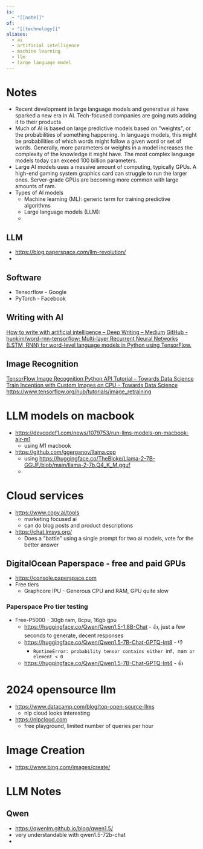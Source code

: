 ```yaml
---
is:
  - "[[note]]"
of:
  - "[[technology]]"
aliases:
  - ai
  - artificial intelligence
  - machine learning
  - llm
  - large language model
---
```

# Notes
- Recent development in large language models and generative ai have sparked a new era in AI. Tech-focused companies are going nuts adding it to their products
- Much of AI is based on large predictive models based on "weights", or the probabilities of something happening. In language models, this might be probabilities of which words might follow a given word or set of words. Generally, more parameters or weights in a model increases the complexity of the knowledge it might have. The most complex language models today can exceed 100 billion parameters.
- Large AI models uses a massive amount of computing, typically GPUs. A high-end gaming system graphics card can struggle to run the larger ones. Server-grade GPUs are becoming more common with large amounts of ram.
- Types of AI models
	- Machine learning (ML): generic term for training predictive algorithms
	- Large language models (LLM): 
	- 

## LLM
- https://blog.paperspace.com/llm-revolution/
- 

## Software
* Tensorflow - Google
* PyTorch - Facebook

## Writing with AI
[How to write with artificial intelligence – Deep Writing – Medium](https://medium.com/deep-writing/how-to-write-with-artificial-intelligence-45747ed073c)
[GitHub - hunkim/word-rnn-tensorflow: Multi-layer Recurrent Neural Networks (LSTM, RNN) for word-level language models in Python using TensorFlow.](https://github.com/hunkim/word-rnn-tensorflow)

## Image Recognition
[TensorFlow Image Recognition Python API Tutorial – Towards Data Science](https://towardsdatascience.com/tensorflow-image-recognition-python-api-e35f7d412a70)
[Train Inception with Custom Images on CPU – Towards Data Science](https://towardsdatascience.com/training-inception-with-tensorflow-on-custom-images-using-cpu-8ecd91595f26)
https://www.tensorflow.org/hub/tutorials/image_retraining

# LLM models on macbook
- https://devcodef1.com/news/1079753/run-llms-models-on-macbook-air-m1
	- using M1 macbook
- https://github.com/ggerganov/llama.cpp
	- using https://huggingface.co/TheBloke/Llama-2-7B-GGUF/blob/main/llama-2-7b.Q4_K_M.gguf
	- 
# Cloud services
- https://www.copy.ai/tools
	- marketing focused ai
	- can do blog posts and product descriptions
- https://chat.lmsys.org/
	- Does a "battle" using a single prompt for two ai models, vote for the better answer
## DigitalOcean Paperspace - free and paid GPUs
- https://console.paperspace.com
- Free tiers
	- Graphcore IPU - Generous CPU and RAM, GPU quite slow

### Paperspace Pro tier testing
- Free-P5000 - 30gb ram, 8cpu, 16gb gpu
	- https://huggingface.co/Qwen/Qwen1.5-1.8B-Chat - 👍, just a few seconds to generate, decent responses
	- https://huggingface.co/Qwen/Qwen1.5-7B-Chat-GPTQ-Int8 - 👎
		- `RuntimeError: probability tensor contains either `inf`, `nan` or element < 0`
	- https://huggingface.co/Qwen/Qwen1.5-7B-Chat-GPTQ-Int4  - 👍
# 2024 opensource llm
- https://www.datacamp.com/blog/top-open-source-llms
	- nlp cloud looks interesting
- https://nlpcloud.com
	- free playground, limited number of queries per hour

# Image Creation
- https://www.bing.com/images/create/

# LLM Notes
## Qwen
- https://qwenlm.github.io/blog/qwen1.5/
- very understandable with qwen1.5-72b-chat
- 